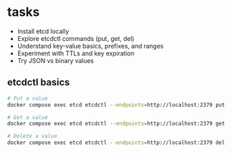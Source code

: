# tasks
- Install etcd locally
- Explore etcdctl commands (put, get, del)
- Understand key-value basics, prefixes, and ranges
- Experiment with TTLs and key expiration
- Try JSON vs binary values

## etcdctl basics

```bash
# Put a value
docker compose exec etcd etcdctl --endpoints=http://localhost:2379 put demo/key "hello world"

# Get a value
docker compose exec etcd etcdctl --endpoints=http://localhost:2379 get demo/key

# Delete a value
docker compose exec etcd etcdctl --endpoints=http://localhost:2379 del demo/key
```
